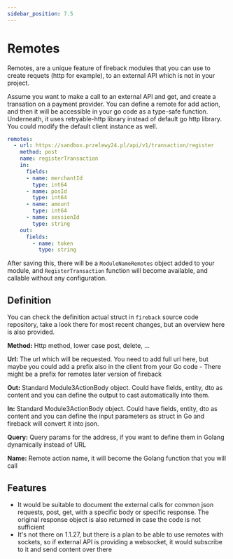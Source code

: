 ```yaml
---
sidebar_position: 7.5
---
```


# Remotes

Remotes, are a unique feature of fireback modules that you can use to create requets (http for example),
to an external API which is not in your project.

Assume you want to make a call to an external API and get, and create a transation on a payment provider.
You can define a remote for add action, and then it will be accessible in your go code as a type-safe
function. Underneath, it uses retryable-http library instead of default go http library.
You could modify the default client instance as well.


```yaml
remotes:
  - url: https://sandbox.przelewy24.pl/api/v1/transaction/register
    method: post
    name: registerTransaction
    in:
      fields:
      - name: merchantId
        type: int64
      - name: posId
        type: int64
      - name: amount
        type: int64
      - name: sessionId
        type: string
    out:
      fields:
        - name: token
          type: string
```

After saving this, there will be a `ModuleNameRemotes` object added to your module, and `RegisterTransaction`
function will become available, and callable without any configuration.

## Definition

You can check the definition actual struct in `fireback` source code repository, take a look there for most
recent changes, but an overview here is also provided.


**Method:** Http method, lower case post, delete, ...

**Url:** The url which will be requested. You need to add full url here, but maybe you could add a prefix
also in the client from your Go code - There might be a prefix for remotes later version of fireback


**Out:** Standard Module3ActionBody object. Could have fields, entity, dto as content and you
can define the output to cast automatically into them.

**In:** Standard Module3ActionBody object. Could have fields, entity, dto as content and you 
can define the input parameters as struct in Go and fireback will convert it into json.

**Query:** Query params for the address, if you want to define them in Golang dynamically instead of URL

**Name:** Remote action name, it will become the Golang function that you will call



## Features

- It would be suitable to document the external calls for common json requests, post, get, with a specific
body or specific response. The original response object is also returned in case the code is not sufficient
- It's not there on 1.1.27, but there is a plan to be able to use remotes with sockets, so if external API
is providing a websocket, it would subscribe to it and send content over there